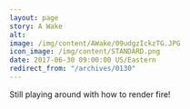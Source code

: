 ```yaml
---
layout: page
story: A Wake
alt:
image: /img/content/AWake/09udgzIckzTG.JPG
icon_image: /img/content/STANDARD.png
date: 2017-06-30 09:00:00 US/Eastern
redirect_from: "/archives/0130"
---
```

Still playing around with how to render fire!
